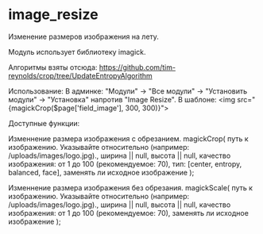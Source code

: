# image_resize
Изменение размеров изображения на лету.

Модуль использует библиотеку imagick.

Алгоритмы взяты отсюда:
https://github.com/tim-reynolds/crop/tree/UpdateEntropyAlgorithm

Использование: 
В админке: "Модули" -> "Все модули" -> "Установить модули" -> "Установка" напротив "Image Resize".
В шаблоне: \<img src=\"{magickCrop($page[\'field_image\'], 300, 300)}\"\>

Доступные функции:

Изменнение размера изображения с обрезанием.
magickCrop(
    путь к изображению. Указывайте относительно (например: /uploads/images/logo.jpg).,
    ширина || null,
    высота || null,
    качество изображения: от 1 до 100 (рекомендуемое: 70),
    тип: [center, entropy, balanced, face],
    заменять ли исходное изображение
);

Изменнение размера изображения без обрезания.
magickScale(
    путь к изображению. Указывайте относительно (например: /uploads/images/logo.jpg).,
    ширина || null,
    высота || null,
    качество изображения: от 1 до 100 (рекомендуемое: 70),
    заменять ли исходное изображение
);
